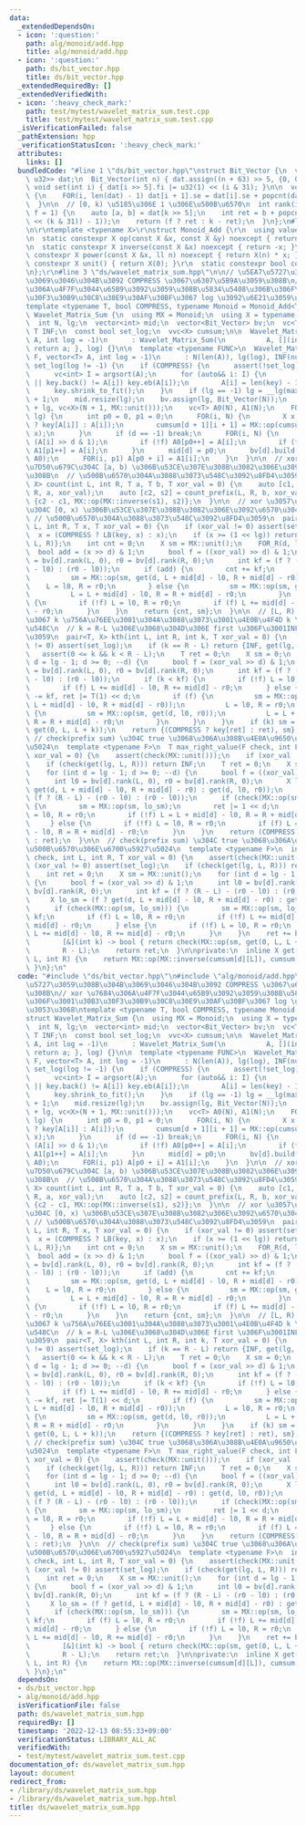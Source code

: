 ```yaml
---
data:
  _extendedDependsOn:
  - icon: ':question:'
    path: alg/monoid/add.hpp
    title: alg/monoid/add.hpp
  - icon: ':question:'
    path: ds/bit_vector.hpp
    title: ds/bit_vector.hpp
  _extendedRequiredBy: []
  _extendedVerifiedWith:
  - icon: ':heavy_check_mark:'
    path: test/mytest/wavelet_matrix_sum.test.cpp
    title: test/mytest/wavelet_matrix_sum.test.cpp
  _isVerificationFailed: false
  _pathExtension: hpp
  _verificationStatusIcon: ':heavy_check_mark:'
  attributes:
    links: []
  bundledCode: "#line 1 \"ds/bit_vector.hpp\"\nstruct Bit_Vector {\n  vc<pair<u32,\
    \ u32>> dat;\n  Bit_Vector(int n) { dat.assign((n + 63) >> 5, {0, 0}); }\n\n \
    \ void set(int i) { dat[i >> 5].fi |= u32(1) << (i & 31); }\n\n  void build()\
    \ {\n    FOR(i, len(dat) - 1) dat[i + 1].se = dat[i].se + popcnt(dat[i].fi);\n\
    \  }\n\n  // [0, k) \u5185\u306E 1 \u306E\u500B\u6570\n  int rank(int k, bool\
    \ f = 1) {\n    auto [a, b] = dat[k >> 5];\n    int ret = b + popcnt(a & ((u32(1)\
    \ << (k & 31)) - 1));\n    return (f ? ret : k - ret);\n  }\n};\n#line 2 \"alg/monoid/add.hpp\"\
    \n\r\ntemplate <typename X>\r\nstruct Monoid_Add {\r\n  using value_type = X;\r\
    \n  static constexpr X op(const X &x, const X &y) noexcept { return x + y; }\r\
    \n  static constexpr X inverse(const X &x) noexcept { return -x; }\r\n  static\
    \ constexpr X power(const X &x, ll n) noexcept { return X(n) * x; }\r\n  static\
    \ constexpr X unit() { return X(0); }\r\n  static constexpr bool commute = true;\r\
    \n};\r\n#line 3 \"ds/wavelet_matrix_sum.hpp\"\n\n// \u5EA7\u5727\u3059\u308B\u304B\
    \u3069\u3046\u304B\u3092 COMPRESS \u3067\u6307\u5B9A\u3059\u308B\n// xor \u7684\
    \u306A\u4F7F\u3044\u65B9\u3092\u3059\u308B\u5834\u5408\u306B\u306F\u3001\u30B3\
    \u30F3\u30B9\u30C8\u30E9\u30AF\u30BF\u3067 log \u3092\u6E21\u3059\u3053\u3068\n\
    template <typename T, bool COMPRESS, typename Monoid = Monoid_Add<T>>\nstruct\
    \ Wavelet_Matrix_Sum {\n  using MX = Monoid;\n  using X = typename MX::value_type;\n\
    \  int N, lg;\n  vector<int> mid;\n  vector<Bit_Vector> bv;\n  vc<T> key;\n  const\
    \ T INF;\n  const bool set_log;\n  vvc<X> cumsum;\n\n  Wavelet_Matrix_Sum(vc<T>\
    \ A, int log = -1)\n      : Wavelet_Matrix_Sum(\n          A, [](int a) -> X {\
    \ return a; }, log) {}\n\n  template <typename FUNC>\n  Wavelet_Matrix_Sum(FUNC\
    \ F, vector<T> A, int log = -1)\n      : N(len(A)), lg(log), INF(numeric_limits<T>::max()),\
    \ set_log(log != -1) {\n    if (COMPRESS) {\n      assert(!set_log);\n      key.reserve(N);\n\
    \      vc<int> I = argsort(A);\n      for (auto&& i: I) {\n        if (key.empty()\
    \ || key.back() != A[i]) key.eb(A[i]);\n        A[i] = len(key) - 1;\n      }\n\
    \      key.shrink_to_fit();\n    }\n    if (lg == -1) lg = __lg(max(MAX(A), 1))\
    \ + 1;\n    mid.resize(lg);\n    bv.assign(lg, Bit_Vector(N));\n    cumsum.assign(1\
    \ + lg, vc<X>(N + 1, MX::unit()));\n    vc<T> A0(N), A1(N);\n    FOR_R(d, -1,\
    \ lg) {\n      int p0 = 0, p1 = 0;\n      FOR(i, N) {\n        X x = F(COMPRESS\
    \ ? key[A[i]] : A[i]);\n        cumsum[d + 1][i + 1] = MX::op(cumsum[d + 1][i],\
    \ x);\n      }\n      if (d == -1) break;\n      FOR(i, N) {\n        bool f =\
    \ (A[i] >> d & 1);\n        if (!f) A0[p0++] = A[i];\n        if (f) bv[d].set(i),\
    \ A1[p1++] = A[i];\n      }\n      mid[d] = p0;\n      bv[d].build();\n      swap(A,\
    \ A0);\n      FOR(i, p1) A[p0 + i] = A1[i];\n    }\n  }\n\n  // xor \u3057\u305F\
    \u7D50\u679C\u304C [a, b) \u306B\u53CE\u307E\u308B\u3082\u306E\u3092\u6570\u3048\
    \u308B\n  // \u500B\u6570\u304A\u3088\u3073\u548C\u3092\u8FD4\u3059\n  pair<int,\
    \ X> count(int L, int R, T a, T b, T xor_val = 0) {\n    auto [c1, s1] = count_prefix(L,\
    \ R, a, xor_val);\n    auto [c2, s2] = count_prefix(L, R, b, xor_val);\n    return\
    \ {c2 - c1, MX::op(MX::inverse(s1), s2)};\n  }\n\n  // xor \u3057\u305F\u7D50\u679C\
    \u304C [0, x) \u306B\u53CE\u307E\u308B\u3082\u306E\u3092\u6570\u3048\u308B\n \
    \ // \u500B\u6570\u304A\u3088\u3073\u548C\u3092\u8FD4\u3059\n  pair<int, X> count_prefix(int\
    \ L, int R, T x, T xor_val = 0) {\n    if (xor_val != 0) assert(set_log);\n  \
    \  x = (COMPRESS ? LB(key, x) : x);\n    if (x >= (1 << lg)) return {R - L, get(lg,\
    \ L, R)};\n    int cnt = 0;\n    X sm = MX::unit();\n    FOR_R(d, lg) {\n    \
    \  bool add = (x >> d) & 1;\n      bool f = ((xor_val) >> d) & 1;\n      int l0\
    \ = bv[d].rank(L, 0), r0 = bv[d].rank(R, 0);\n      int kf = (f ? (R - L) - (r0\
    \ - l0) : (r0 - l0));\n      if (add) {\n        cnt += kf;\n        if (f) {\n\
    \          sm = MX::op(sm, get(d, L + mid[d] - l0, R + mid[d] - r0));\n      \
    \    L = l0, R = r0;\n        } else {\n          sm = MX::op(sm, get(d, l0, r0));\n\
    \          L = L + mid[d] - l0, R = R + mid[d] - r0;\n        }\n      } else\
    \ {\n        if (!f) L = l0, R = r0;\n        if (f) L += mid[d] - l0, R += mid[d]\
    \ - r0;\n      }\n    }\n    return {cnt, sm};\n  }\n\n  // [L, R) \u306E\u4E2D\
    \u3067 k \u756A\u76EE\u3001\u304A\u3088\u3073\u3001\u4E0B\u4F4D k \u500B\u306E\
    \u548C\n  // k = R-L \u306E\u3068\u304D\u306E first \u306F\u3001INF \u3092\u8FD4\
    \u3059\n  pair<T, X> kth(int L, int R, int k, T xor_val = 0) {\n    if (xor_val\
    \ != 0) assert(set_log);\n    if (k == R - L) return {INF, get(lg, L, R)};\n \
    \   assert(0 <= k && k < R - L);\n    T ret = 0;\n    X sm = 0;\n    for (int\
    \ d = lg - 1; d >= 0; --d) {\n      bool f = (xor_val >> d) & 1;\n      int l0\
    \ = bv[d].rank(L, 0), r0 = bv[d].rank(R, 0);\n      int kf = (f ? (R - L) - (r0\
    \ - l0) : (r0 - l0));\n      if (k < kf) {\n        if (!f) L = l0, R = r0;\n\
    \        if (f) L += mid[d] - l0, R += mid[d] - r0;\n      } else {\n        k\
    \ -= kf, ret |= T(1) << d;\n        if (f) {\n          sm = MX::op(sm, get(d,\
    \ L + mid[d] - l0, R + mid[d] - r0));\n          L = l0, R = r0;\n        } else\
    \ {\n          sm = MX::op(sm, get(d, l0, r0));\n          L = L + mid[d] - l0,\
    \ R = R + mid[d] - r0;\n        }\n      }\n    }\n    if (k) sm = MX::op(sm,\
    \ get(0, L, L + k));\n    return {(COMPRESS ? key[ret] : ret), sm};\n  }\n\n \
    \ // check(prefix sum) \u304C true \u3068\u306A\u308B\u4E0A\u9650\u306E\u6700\u5927\
    \u5024\n  template <typename F>\n  T max_right_value(F check, int L, int R, T\
    \ xor_val = 0) {\n    assert(check(MX::unit()));\n    if (xor_val != 0) assert(set_log);\n\
    \    if (check(get(lg, L, R))) return INF;\n    T ret = 0;\n    X sm = MX::unit();\n\
    \    for (int d = lg - 1; d >= 0; --d) {\n      bool f = ((xor_val) >> d) & 1;\n\
    \      int l0 = bv[d].rank(L, 0), r0 = bv[d].rank(R, 0);\n      X lo_sm = (f ?\
    \ get(d, L + mid[d] - l0, R + mid[d] - r0) : get(d, l0, r0));\n      int kf =\
    \ (f ? (R - L) - (r0 - l0) : (r0 - l0));\n      if (check(MX::op(sm, lo_sm)))\
    \ {\n        sm = MX::op(sm, lo_sm);\n        ret |= 1 << d;\n        if (f) L\
    \ = l0, R = r0;\n        if (!f) L = L + mid[d] - l0, R = R + mid[d] - r0;\n \
    \     } else {\n        if (!f) L = l0, R = r0;\n        if (f) L = L + mid[d]\
    \ - l0, R = R + mid[d] - r0;\n      }\n    }\n    return (COMPRESS ? key[ret]\
    \ : ret);\n  }\n\n  // check(prefix sum) \u304C true \u3068\u306A\u308B\u52A0\u7B97\
    \u500B\u6570\u306E\u6700\u5927\u5024\n  template <typename F>\n  int max_right_count(F\
    \ check, int L, int R, T xor_val = 0) {\n    assert(check(MX::unit()));\n    if\
    \ (xor_val != 0) assert(set_log);\n    if (check(get(lg, L, R))) return R - L;\n\
    \    int ret = 0;\n    X sm = MX::unit();\n    for (int d = lg - 1; d >= 0; --d)\
    \ {\n      bool f = (xor_val >> d) & 1;\n      int l0 = bv[d].rank(L, 0), r0 =\
    \ bv[d].rank(R, 0);\n      int kf = (f ? (R - L) - (r0 - l0) : (r0 - l0));\n \
    \     X lo_sm = (f ? get(d, L + mid[d] - l0, R + mid[d] - r0) : get(d, l0, r0));\n\
    \      if (check(MX::op(sm, lo_sm))) {\n        sm = MX::op(sm, lo_sm), ret +=\
    \ kf;\n        if (f) L = l0, R = r0;\n        if (!f) L += mid[d] - l0, R +=\
    \ mid[d] - r0;\n      } else {\n        if (!f) L = l0, R = r0;\n        if (f)\
    \ L += mid[d] - l0, R += mid[d] - r0;\n      }\n    }\n    ret += binary_search(\n\
    \        [&](int k) -> bool { return check(MX::op(sm, get(0, L, L + k))); }, 0,\n\
    \        R - L);\n    return ret;\n  }\n\nprivate:\n  inline X get(int d, int\
    \ L, int R) {\n    return MX::op(MX::inverse(cumsum[d][L]), cumsum[d][R]);\n \
    \ }\n};\n"
  code: "#include \"ds/bit_vector.hpp\"\n#include \"alg/monoid/add.hpp\"\n\n// \u5EA7\
    \u5727\u3059\u308B\u304B\u3069\u3046\u304B\u3092 COMPRESS \u3067\u6307\u5B9A\u3059\
    \u308B\n// xor \u7684\u306A\u4F7F\u3044\u65B9\u3092\u3059\u308B\u5834\u5408\u306B\
    \u306F\u3001\u30B3\u30F3\u30B9\u30C8\u30E9\u30AF\u30BF\u3067 log \u3092\u6E21\u3059\
    \u3053\u3068\ntemplate <typename T, bool COMPRESS, typename Monoid = Monoid_Add<T>>\n\
    struct Wavelet_Matrix_Sum {\n  using MX = Monoid;\n  using X = typename MX::value_type;\n\
    \  int N, lg;\n  vector<int> mid;\n  vector<Bit_Vector> bv;\n  vc<T> key;\n  const\
    \ T INF;\n  const bool set_log;\n  vvc<X> cumsum;\n\n  Wavelet_Matrix_Sum(vc<T>\
    \ A, int log = -1)\n      : Wavelet_Matrix_Sum(\n          A, [](int a) -> X {\
    \ return a; }, log) {}\n\n  template <typename FUNC>\n  Wavelet_Matrix_Sum(FUNC\
    \ F, vector<T> A, int log = -1)\n      : N(len(A)), lg(log), INF(numeric_limits<T>::max()),\
    \ set_log(log != -1) {\n    if (COMPRESS) {\n      assert(!set_log);\n      key.reserve(N);\n\
    \      vc<int> I = argsort(A);\n      for (auto&& i: I) {\n        if (key.empty()\
    \ || key.back() != A[i]) key.eb(A[i]);\n        A[i] = len(key) - 1;\n      }\n\
    \      key.shrink_to_fit();\n    }\n    if (lg == -1) lg = __lg(max(MAX(A), 1))\
    \ + 1;\n    mid.resize(lg);\n    bv.assign(lg, Bit_Vector(N));\n    cumsum.assign(1\
    \ + lg, vc<X>(N + 1, MX::unit()));\n    vc<T> A0(N), A1(N);\n    FOR_R(d, -1,\
    \ lg) {\n      int p0 = 0, p1 = 0;\n      FOR(i, N) {\n        X x = F(COMPRESS\
    \ ? key[A[i]] : A[i]);\n        cumsum[d + 1][i + 1] = MX::op(cumsum[d + 1][i],\
    \ x);\n      }\n      if (d == -1) break;\n      FOR(i, N) {\n        bool f =\
    \ (A[i] >> d & 1);\n        if (!f) A0[p0++] = A[i];\n        if (f) bv[d].set(i),\
    \ A1[p1++] = A[i];\n      }\n      mid[d] = p0;\n      bv[d].build();\n      swap(A,\
    \ A0);\n      FOR(i, p1) A[p0 + i] = A1[i];\n    }\n  }\n\n  // xor \u3057\u305F\
    \u7D50\u679C\u304C [a, b) \u306B\u53CE\u307E\u308B\u3082\u306E\u3092\u6570\u3048\
    \u308B\n  // \u500B\u6570\u304A\u3088\u3073\u548C\u3092\u8FD4\u3059\n  pair<int,\
    \ X> count(int L, int R, T a, T b, T xor_val = 0) {\n    auto [c1, s1] = count_prefix(L,\
    \ R, a, xor_val);\n    auto [c2, s2] = count_prefix(L, R, b, xor_val);\n    return\
    \ {c2 - c1, MX::op(MX::inverse(s1), s2)};\n  }\n\n  // xor \u3057\u305F\u7D50\u679C\
    \u304C [0, x) \u306B\u53CE\u307E\u308B\u3082\u306E\u3092\u6570\u3048\u308B\n \
    \ // \u500B\u6570\u304A\u3088\u3073\u548C\u3092\u8FD4\u3059\n  pair<int, X> count_prefix(int\
    \ L, int R, T x, T xor_val = 0) {\n    if (xor_val != 0) assert(set_log);\n  \
    \  x = (COMPRESS ? LB(key, x) : x);\n    if (x >= (1 << lg)) return {R - L, get(lg,\
    \ L, R)};\n    int cnt = 0;\n    X sm = MX::unit();\n    FOR_R(d, lg) {\n    \
    \  bool add = (x >> d) & 1;\n      bool f = ((xor_val) >> d) & 1;\n      int l0\
    \ = bv[d].rank(L, 0), r0 = bv[d].rank(R, 0);\n      int kf = (f ? (R - L) - (r0\
    \ - l0) : (r0 - l0));\n      if (add) {\n        cnt += kf;\n        if (f) {\n\
    \          sm = MX::op(sm, get(d, L + mid[d] - l0, R + mid[d] - r0));\n      \
    \    L = l0, R = r0;\n        } else {\n          sm = MX::op(sm, get(d, l0, r0));\n\
    \          L = L + mid[d] - l0, R = R + mid[d] - r0;\n        }\n      } else\
    \ {\n        if (!f) L = l0, R = r0;\n        if (f) L += mid[d] - l0, R += mid[d]\
    \ - r0;\n      }\n    }\n    return {cnt, sm};\n  }\n\n  // [L, R) \u306E\u4E2D\
    \u3067 k \u756A\u76EE\u3001\u304A\u3088\u3073\u3001\u4E0B\u4F4D k \u500B\u306E\
    \u548C\n  // k = R-L \u306E\u3068\u304D\u306E first \u306F\u3001INF \u3092\u8FD4\
    \u3059\n  pair<T, X> kth(int L, int R, int k, T xor_val = 0) {\n    if (xor_val\
    \ != 0) assert(set_log);\n    if (k == R - L) return {INF, get(lg, L, R)};\n \
    \   assert(0 <= k && k < R - L);\n    T ret = 0;\n    X sm = 0;\n    for (int\
    \ d = lg - 1; d >= 0; --d) {\n      bool f = (xor_val >> d) & 1;\n      int l0\
    \ = bv[d].rank(L, 0), r0 = bv[d].rank(R, 0);\n      int kf = (f ? (R - L) - (r0\
    \ - l0) : (r0 - l0));\n      if (k < kf) {\n        if (!f) L = l0, R = r0;\n\
    \        if (f) L += mid[d] - l0, R += mid[d] - r0;\n      } else {\n        k\
    \ -= kf, ret |= T(1) << d;\n        if (f) {\n          sm = MX::op(sm, get(d,\
    \ L + mid[d] - l0, R + mid[d] - r0));\n          L = l0, R = r0;\n        } else\
    \ {\n          sm = MX::op(sm, get(d, l0, r0));\n          L = L + mid[d] - l0,\
    \ R = R + mid[d] - r0;\n        }\n      }\n    }\n    if (k) sm = MX::op(sm,\
    \ get(0, L, L + k));\n    return {(COMPRESS ? key[ret] : ret), sm};\n  }\n\n \
    \ // check(prefix sum) \u304C true \u3068\u306A\u308B\u4E0A\u9650\u306E\u6700\u5927\
    \u5024\n  template <typename F>\n  T max_right_value(F check, int L, int R, T\
    \ xor_val = 0) {\n    assert(check(MX::unit()));\n    if (xor_val != 0) assert(set_log);\n\
    \    if (check(get(lg, L, R))) return INF;\n    T ret = 0;\n    X sm = MX::unit();\n\
    \    for (int d = lg - 1; d >= 0; --d) {\n      bool f = ((xor_val) >> d) & 1;\n\
    \      int l0 = bv[d].rank(L, 0), r0 = bv[d].rank(R, 0);\n      X lo_sm = (f ?\
    \ get(d, L + mid[d] - l0, R + mid[d] - r0) : get(d, l0, r0));\n      int kf =\
    \ (f ? (R - L) - (r0 - l0) : (r0 - l0));\n      if (check(MX::op(sm, lo_sm)))\
    \ {\n        sm = MX::op(sm, lo_sm);\n        ret |= 1 << d;\n        if (f) L\
    \ = l0, R = r0;\n        if (!f) L = L + mid[d] - l0, R = R + mid[d] - r0;\n \
    \     } else {\n        if (!f) L = l0, R = r0;\n        if (f) L = L + mid[d]\
    \ - l0, R = R + mid[d] - r0;\n      }\n    }\n    return (COMPRESS ? key[ret]\
    \ : ret);\n  }\n\n  // check(prefix sum) \u304C true \u3068\u306A\u308B\u52A0\u7B97\
    \u500B\u6570\u306E\u6700\u5927\u5024\n  template <typename F>\n  int max_right_count(F\
    \ check, int L, int R, T xor_val = 0) {\n    assert(check(MX::unit()));\n    if\
    \ (xor_val != 0) assert(set_log);\n    if (check(get(lg, L, R))) return R - L;\n\
    \    int ret = 0;\n    X sm = MX::unit();\n    for (int d = lg - 1; d >= 0; --d)\
    \ {\n      bool f = (xor_val >> d) & 1;\n      int l0 = bv[d].rank(L, 0), r0 =\
    \ bv[d].rank(R, 0);\n      int kf = (f ? (R - L) - (r0 - l0) : (r0 - l0));\n \
    \     X lo_sm = (f ? get(d, L + mid[d] - l0, R + mid[d] - r0) : get(d, l0, r0));\n\
    \      if (check(MX::op(sm, lo_sm))) {\n        sm = MX::op(sm, lo_sm), ret +=\
    \ kf;\n        if (f) L = l0, R = r0;\n        if (!f) L += mid[d] - l0, R +=\
    \ mid[d] - r0;\n      } else {\n        if (!f) L = l0, R = r0;\n        if (f)\
    \ L += mid[d] - l0, R += mid[d] - r0;\n      }\n    }\n    ret += binary_search(\n\
    \        [&](int k) -> bool { return check(MX::op(sm, get(0, L, L + k))); }, 0,\n\
    \        R - L);\n    return ret;\n  }\n\nprivate:\n  inline X get(int d, int\
    \ L, int R) {\n    return MX::op(MX::inverse(cumsum[d][L]), cumsum[d][R]);\n \
    \ }\n};\n"
  dependsOn:
  - ds/bit_vector.hpp
  - alg/monoid/add.hpp
  isVerificationFile: false
  path: ds/wavelet_matrix_sum.hpp
  requiredBy: []
  timestamp: '2022-12-13 08:55:33+09:00'
  verificationStatus: LIBRARY_ALL_AC
  verifiedWith:
  - test/mytest/wavelet_matrix_sum.test.cpp
documentation_of: ds/wavelet_matrix_sum.hpp
layout: document
redirect_from:
- /library/ds/wavelet_matrix_sum.hpp
- /library/ds/wavelet_matrix_sum.hpp.html
title: ds/wavelet_matrix_sum.hpp
---
```

